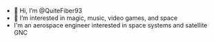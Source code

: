 - 👋 Hi, I’m @QuiteFiber93
- 👀 I’m interested in magic, music, video games, and space
- I'm an aerospace engineer interested in space systems and satellite GNC
<!---
QuiteFiber93/QuiteFiber93 is a ✨ special ✨ repository because its `README.md` (this file) appears on your GitHub profile.
You can click the Preview link to take a look at your changes.
--->
